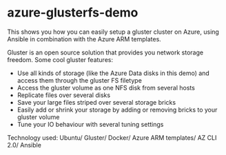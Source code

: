 # azure-glusterfs-demo

This shows you how you can easily setup a gluster cluster on Azure, using Ansible in combination with the Azure ARM templates.

Gluster is an open source solution that provides you network storage freedom. Some cool gluster features:
- Use all kinds of storage (like the Azure Data disks in this demo) and access them through the gluster FS filetype
- Access the gluster volume as one NFS disk from several hosts
- Replicate files over several disks
- Save your large files striped over several storage bricks
- Easily add or shrink your storage by adding or removing bricks to your gluster volume
- Tune your IO behaviour with several tuning settings

Technology used: Ubuntu/ Gluster/ Docker/ Azure ARM templates/ AZ CLI 2.0/ Ansible
